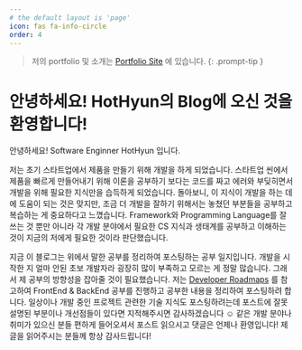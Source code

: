 ```yaml
---
# the default layout is 'page'
icon: fas fa-info-circle
order: 4
---
```


> 저의 portfolio 및 소개는 [Portfolio Site](https://hothyun-portfolio.vercel.app) 에 있습니다.
{: .prompt-tip }

# 안녕하세요! HotHyun의 Blog에 오신 것을 환영합니다!

안녕하세요! Software Enginner HotHyun 입니다. 

저는 초기 스타트업에서 제품을 만들기 위해 개발을 하게 되었습니다. 스타트업 씬에서 제품을 빠르게 만들어내기 위해 이론을 공부하기 보다는 코드를 짜고 에러와 부딪히면서 개발을 위해 필요한 지식만을 습득하게 되었습니다. 돌아보니, 이 지식이 개발을 하는 데에 도움이 되는 것은 맞지만, 조금 더 개발을 잘하기 위해서는 놓쳤던 부분들을 공부하고 복습하는 게 중요하다고 느꼈습니다. Framework와 Programming Language를 잘 쓰는 것 뿐만 아니라 각 개발 분야에서 필요한 CS 지식과 생태계를 공부하고 이해하는 것이 지금의 저에게 필요한 것이라 판단했습니다.

지금 이 블로그는 위에서 말한 공부를 정리하여 포스팅하는 공부 일지입니다. 개발을 시작한 지 얼마 안된 초보 개발자라 굉장히 많이 부족하고 모르는 게 정말 많습니다. 그래서 제 공부의 방향성을 잡아줄 것이 필요했습니다. 저는 [Developer Roadmaps](https://roadmap.sh/roadmaps) 를 참고하여 FrontEnd & BackEnd 공부를 진행하고 공부한 내용을 정리하여 포스팅하려 합니다. 일상이나 개발 중인 프로젝트 관련한 기술 지식도 포스팅하려는데 포스트에 잘못 설명된 부분이나 개선점들이 있다면 지적해주시면 감사하겠습니다 ☺️ 같은 개발 분야나 취미가 있으신 분들 편하게 들어오셔서 포스트 읽으시고 댓글은 언제나 환영입니다! 제 글을 읽어주시는 분들께 항상 감사드립니다!